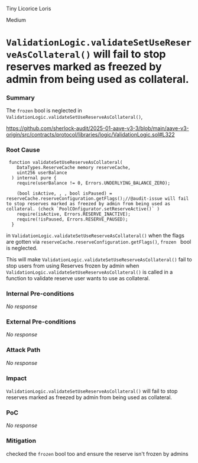Tiny Licorice Loris

Medium

# `ValidationLogic.validateSetUseReserveAsCollateral()` will fail to stop reserves marked as freezed by admin from being used as collateral.

### Summary

The `frozen` bool is neglected in `ValidationLogic.validateSetUseReserveAsCollateral()`, 

https://github.com/sherlock-audit/2025-01-aave-v3-3/blob/main/aave-v3-origin/src/contracts/protocol/libraries/logic/ValidationLogic.sol#L322

### Root Cause

```solidity 
 function validateSetUseReserveAsCollateral(
    DataTypes.ReserveCache memory reserveCache,
    uint256 userBalance
  ) internal pure {
    require(userBalance != 0, Errors.UNDERLYING_BALANCE_ZERO);

    (bool isActive, , , bool isPaused) = reserveCache.reserveConfiguration.getFlags();//@audit-issue will fail to stop reserves marked as freezed by admin from being used as collateral. (check `PoolCOnfigurator.setReserveActive()` )
    require(isActive, Errors.RESERVE_INACTIVE);
    require(!isPaused, Errors.RESERVE_PAUSED);
  }
```

in `ValidationLogic.validateSetUseReserveAsCollateral()` when the flags are gotten via  `reserveCache.reserveConfiguration.getFlags()`, `frozen ` bool is neglected. 

This will make `ValidationLogic.validateSetUseReserveAsCollateral()` fail to stop users from using Reserves frozen by admin when `ValidationLogic.validateSetUseReserveAsCollateral()` is called  in a function to validate reserve user wants to use as collateral. 

### Internal Pre-conditions

_No response_

### External Pre-conditions

_No response_

### Attack Path

_No response_

### Impact

`ValidationLogic.validateSetUseReserveAsCollateral()` will fail to stop reserves marked as freezed by admin from being used as collateral.

### PoC

_No response_

### Mitigation

checked the `frozen` bool too and ensure the reserve isn't frozen by admins